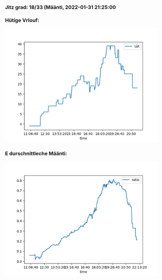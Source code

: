 ### Jitz grad: 18/33 (Määnti, 2022-01-31 21:25:00

### Hütige Vrlouf:
![Graph](Today.png)

### E durschnittleche Määnti:
![Graph](Määnti.png)